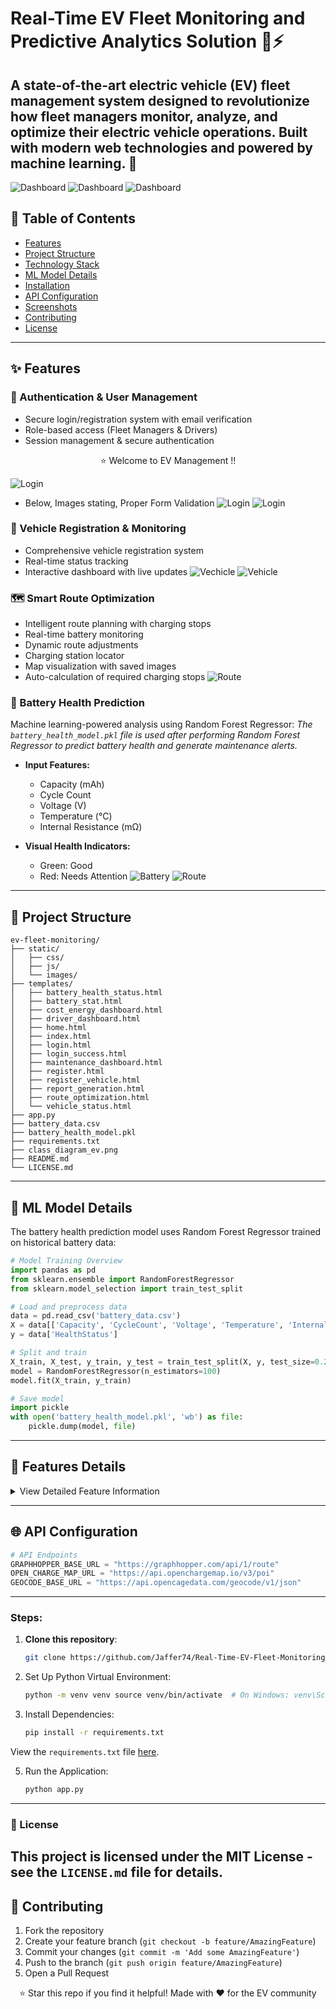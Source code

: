 # Real-Time EV Fleet Monitoring and Predictive Analytics Solution 🚗⚡

A state-of-the-art electric vehicle (EV) fleet management system designed to revolutionize how fleet managers monitor, analyze, and optimize their electric vehicle operations. Built with modern web technologies and powered by machine learning. 🌟
---
![Dashboard](static/ev_dashboard.png)
![Dashboard](static/ev_dashboard1.png)
![Dashboard](static/ev_dashboard2.png)

## 📑 Table of Contents
- [Features](#features)
- [Project Structure](#project-structure)
- [Technology Stack](#technology-stack)
- [ML Model Details](#ml-model-details)
- [Installation](#installation)
- [API Configuration](#api-configuration)
- [Screenshots](#screenshots)
- [Contributing](#contributing)
- [License](#license)

---

## ✨ Features

### 🔐 Authentication & User Management
- Secure login/registration system with email verification
- Role-based access (Fleet Managers & Drivers)
- Session management & secure authentication
<div align="center">
⭐️ Welcome to EV Management !!
</div>

![Login](static/ev_welcome.png)
- Below, Images stating, Proper Form Validation
![Login](static/ev_login.png)
![Login](static/ev_registration.png)

### 🚙 Vehicle Registration & Monitoring
- Comprehensive vehicle registration system
- Real-time status tracking
- Interactive dashboard with live updates
![Vechicle](static/ev_vehicle_reg.png)
![Vehicle](static/ev_vehicle_status.png)

### 🗺️ Smart Route Optimization
- Intelligent route planning with charging stops
- Real-time battery monitoring
- Dynamic route adjustments
- Charging station locator
- Map visualization with saved images
- Auto-calculation of required charging stops
![Route](static/ev_route.png)

### 🔋 Battery Health Prediction
Machine learning-powered analysis using Random Forest Regressor:
*The `battery_health_model.pkl` file is used after performing Random Forest Regressor to predict battery health and generate maintenance alerts.*

- **Input Features:**
  - Capacity (mAh)
  - Cycle Count
  - Voltage (V)
  - Temperature (°C)
  - Internal Resistance (mΩ)

- **Visual Health Indicators:**
  - Green: Good
  - Red: Needs Attention
  ![Battery](static/ev_battery_good.png)
  ![Route](static/ev_battery_bad.png)

---

## 📂 Project Structure
```plaintext
ev-fleet-monitoring/
├── static/
│   ├── css/
│   ├── js/
│   └── images/
├── templates/
│   ├── battery_health_status.html
│   ├── battery_stat.html
│   ├── cost_energy_dashboard.html
│   ├── driver_dashboard.html
│   ├── home.html
│   ├── index.html
│   ├── login.html
│   ├── login_success.html
│   ├── maintenance_dashboard.html
│   ├── register.html
│   ├── register_vehicle.html
│   ├── report_generation.html
│   ├── route_optimization.html
│   └── vehicle_status.html
├── app.py
├── battery_data.csv
├── battery_health_model.pkl
├── requirements.txt
├── class_diagram_ev.png
├── README.md
└── LICENSE.md
```
---

## 🤖 ML Model Details
The battery health prediction model uses Random Forest Regressor trained on historical battery data:

```python
# Model Training Overview
import pandas as pd
from sklearn.ensemble import RandomForestRegressor
from sklearn.model_selection import train_test_split

# Load and preprocess data
data = pd.read_csv('battery_data.csv')
X = data[['Capacity', 'CycleCount', 'Voltage', 'Temperature', 'InternalResistance']]
y = data['HealthStatus']

# Split and train
X_train, X_test, y_train, y_test = train_test_split(X, y, test_size=0.2)
model = RandomForestRegressor(n_estimators=100)
model.fit(X_train, y_train)

# Save model
import pickle
with open('battery_health_model.pkl', 'wb') as file:
    pickle.dump(model, file)
```
---
## 🎨 Features Details

<details>
<summary>View Detailed Feature Information</summary>

### Cost & Energy Dashboard
- Total Energy Consumption tracking
- Cost per Mile Analysis
- CO₂ Emissions Saved calculation
- Fleet Efficiency Comparison

![Cost & Energy Dashboard](static/ev_cost.png)
![Cost & Energy Dashboard](static/ev_cost.png)

### Route Optimization
- Intelligent route planning with charging stops
- Calculates how many times the vehicle should stop to reach the destination and charge based on input parameters (battery level, distance, charging station locations, etc.)
- Real-time tracking of route adjustments as battery levels change
- Charging station locator with real-time updates
- Displays dynamic routes and charging stop recommendations with images saved inside the `static` folder for visual reference

![Route Optimization](static/ev_route_map1.png)

### Driver Maintenance
- Real-time Driver Score
- Safety Metrics (95%)
- Efficiency Tracking (88%)
- Compliance Monitoring (93%)

![Driver Maintenance](static/driver.png)

### Vehicle Monitoring
- Current Power Usage
- Average Battery Level
- Active Points Tracking
- Revenue Analysis

![Vehicle Monitoring](static/vehicle.png)
![Vehicle Monitoring](static/vehicle1.png)

## Report Generation

### Generate Customizable Reports
- **Select Vehicle**: Choose the vehicle for the report.
- **Report Type**: Select the type of report (Battery Reports, Driver Reports, Maintenance Reports, Cost & Energy Reports).
- **Date Range**: Select the start and end dates for the report (dd-mm-yyyy).
- **Generate Report**: Button to generate the report based on the selected options.

### Total Reports Generated
- Displays the total number of reports generated.
![Report](static/ev_report3.png)
![Report](static/ev_report1.png)

### Downloaded Reports History
| Date & Time | Vehicle | Report Type | Status (Success/Failure) | Action (Download Link) |
|-------------|---------|-------------|--------------------------|------------------------|
| dd-mm-yyyy  | Vehicle Name | Report Type | Success/Failure         | [Download Link]         |

### Save Reports as PDF
- The generated reports are saved in PDF format, which can be downloaded from the history section.
- This is the pdf generated Structure👇
![Report](static/ev_report2.png)

### Class Diagram
- The class diagram represents the structure of the EV fleet monitoring system, showcasing key classes and their relationships.
- It includes classes for vehicles, drivers, maintenance schedules, route optimization, and battery health prediction.

![Class Diagram](static/ev_class_diagram.png)
</details>

---

## 🌐 API Configuration

```python
# API Endpoints
GRAPHHOPPER_BASE_URL = "https://graphhopper.com/api/1/route"
OPEN_CHARGE_MAP_URL = "https://api.openchargemap.io/v3/poi"
GEOCODE_BASE_URL = "https://api.opencagedata.com/geocode/v1/json"
```
---

### Steps:
1. **Clone this repository**:
   ```bash
   git clone https://github.com/Jaffer74/Real-Time-EV-Fleet-Monitoring-and-Predictive-Analytics-Solution.git cd Real-Time-EV-Fleet-Monitoring-and-Predictive-Analytics-Solution
   ```


2. Set Up Python Virtual Environment:
    ```bash 
   python -m venv venv source venv/bin/activate  # On Windows: venv\Scripts\activate
    ```
   
3. Install Dependencies:
   ```bash
   pip install -r requirements.txt
   ```
View the `requirements.txt` file [here](https://github.com/Jaffer74/Real-Time-EV-Fleet-Monitoring-and-Predictive-Analytics-Solution/blob/main/requirements.txt).


5. Run the Application:
   ```bash
   python app.py
   ```

---
### 📄 License
This project is licensed under the MIT License - see the `LICENSE.md` file for details.
---

## 🤝 Contributing

1. Fork the repository
2. Create your feature branch (`git checkout -b feature/AmazingFeature`)
3. Commit your changes (`git commit -m 'Add some AmazingFeature'`)
4. Push to the branch (`git push origin feature/AmazingFeature`)
5. Open a Pull Request

<div align="center">
⭐️ Star this repo if you find it helpful!
Made with ❤️ for the EV community
</div>
